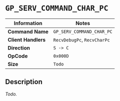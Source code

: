 # `GP_SERV_COMMAND_CHAR_PC`

| Information               | Notes |
|---                        |---    |
| **Command Name**          | `GP_SERV_COMMAND_CHAR_PC` |
| **Client Handlers**       | `RecvDebugPc`, `RecvCharPc` |
| **Direction**             | `S -> C` |
| **OpCode**                | `0x000D` |
| **Size**                  | `Todo` |

## Description

_Todo._
